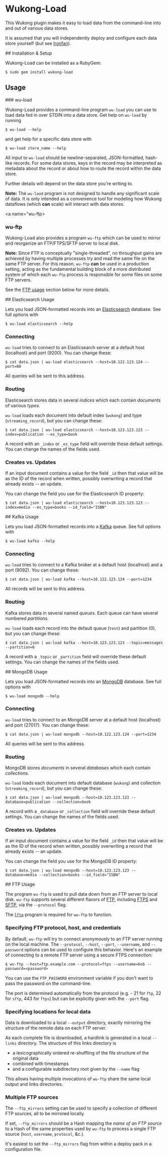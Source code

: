 # Wukong-Load

This Wukong plugin makes it easy to load data from the command-line
into and out of various data stores.

It is assumed that you will independently deploy and configure each
data store yourself (but see
[Ironfan](http://github.com/infochimps-labs/ironfan)).

<a name="installation">
## Installation & Setup

Wukong-Load can be installed as a RubyGem:

```
$ sudo gem install wukong-load
```

## Usage

<a name="wu-load">
### wu-load

Wukong-Load provides a command-line program `wu-load` you can use to
load data fed in over STDIN into a data store.  Get help on `wu-load`
by running

```
$ wu-load --help
```

and get help for a specific data store with

```
$ wu-load store_name --help
```

All input to `wu-load` should be newline-separated, JSON-formatted,
hash-like records.  For some data stores, keys in the record may be
interpreted as metadata about the record or about how to route the
record within the data store.

Further details will depend on the data store you're writing to.

**Note:** The `wu-laod` program is not designed to handle any
  significant scale of data.  It is only intended as a convenience
  tool for modeling how Wukong dataflows (which **can** scale) will
  interact with data stores.

<a name="wu-ftp>
### wu-ftp

Wukong-Load also provides a program `wu-ftp` which can be used to
mirror and reorganize an FTP/FTPS/SFTP server to local disk.

**Note:** Since FTP is conceptually "single-threaded", no throughput
gains are achieved by having multiple processes try and read the same
file on the same FTP server.  For this reason, `wu-ftp` **can** be
used in a production setting, acting as the fundamental building block
of a more distributed system of which each `wu-ftp` process is
responsible for some files on some FTP servers.

See the <a href="#ftp-usage">FTP usage</a> section below for more
details.

<a name="elasticsearch-usage">
## Elasticsearch Usage

Lets you load JSON-formatted records into an
[Elasticsearch](http://www.elasticsearch.org) database.  See full
options with

```
$ wu-load elasticsearch --help
```

### Connecting

`wu-load` tries to connect to an Elasticsearch server at a default
host (localhost) and port (9200).  You can change these:

```
$ cat data.json | wu-load elasticsearch --host=10.122.123.124 --port=80
```

All queries will be sent to this address.

### Routing

Elasticsearch stores data in several *indices* which each contain
*documents* of various *types*.

`wu-load` loads each document into default index (`wukong`) and type
(`streaming_record`), but you can change these:

```
$ cat data.json | wu-load elasticsearch --host=10.123.123.123 --index=publication --es_type=book
```

A record with an `_index` or `_es_type` field will override these
default settings.  You can change the names of the fields used.

### Creates vs. Updates

If an input document contains a value for the field `_id` then that
value will be as the ID of the record when written, possibly
overwriting a record that already exists -- an update.

You can change the field you use for the Elasticsearch ID property:

```
$ cat data.json | wu-load elasticsearch --host=10.123.123.123 --index=media --es_type=books --id_field="ISBN"
```

<a name="kafka-usage">
## Kafka Usage

Lets you load JSON-formatted records into a
[Kafka](http://kafka.apache.org/) queue.  See full options with

```
$ wu-load kafka --help
```

### Connecting

`wu-load` tries to connect to a Kafka broker at a default host
(localhost) and a port (9092).  You can change these:

```
$ cat data.json | wu-load kafka --host=10.122.123.124 --port=1234
```

All records will be sent to this address.

### Routing

Kafka stores data in several named *queues*.  Each queue can have
several numbered *partitions*.

`wu-load` loads each record into the default queue (`test`) and
partition (0), but you can change these:

```
$ cat data.json | wu-load kafka --host=10.123.123.123 --topic=messages --partition=6
```

A record with a `_topic` or `_partition` field will override these
default settings.  You can change the names of the fields used.

<a name="mongodb-usage">
## MongoDB Usage

Lets you load JSON-formatted records into an
[MongoDB](http://www.mongodb.org) database.  See full options with

```
$ wu-load mongodb --help
```

### Connecting

`wu-load` tries to connect to an MongoDB server at a default host
(localhost) and port (27017).  You can change these:

```
$ cat data.json | wu-load mongodb --host=10.122.123.124 --port=1234
```

All queries will be sent to this address.

### Routing

MongoDB stores *documents* in several *databases* which each contain
*collections*.

`wu-load` loads each document into default database (`wukong`) and
collection (`streaming_record`), but you can change these:

```
$ cat data.json | wu-load mongodb --host=10.123.123.123 --database=publication --collection=book
```

A record with a `_database` or `_collection` field will override these
default settings.  You can change the names of the fields used.

### Creates vs. Updates

If an input document contains a value for the field `_id` then that
value will be as the ID of the record when written, possibly
overwriting a record that already exists -- an update.

You can change the field you use for the MongoDB ID property:

```
$ cat data.json | wu-load mongodb --host=10.123.123.123 --database=media --collection=books --id_field="ISBN"
```

<a name="ftp-usage">
## FTP Usage

The program `wu-ftp` is used to pull data down from an FTP server to
local disk.  `wu-ftp` supports several different flavors of
[FTP](http://en.wikipedia.org/wiki/File_Transfer_Protocol), including
[FTPS](http://en.wikipedia.org/wiki/FTPS) and
[SFTP](http://en.wikipedia.org/wiki/SSH_File_Transfer_Protocol), via
the `--protocol` flag.


The [`lftp`](http://lftp.yar.ru/) program is required for `wu-ftp` to
function.

### Specifying FTP protocol, host, and credentials

By default, `wu-ftp` will try to connect anonymously to an FTP server
running on the local machine.  The `--protocol`, `--host`, `--port`,
`--username`, and `--password` options can be used to configure this
behavior.  Here's an example of connecting to a remote FTP server
using a secure FTPS connection:

```
$ wu-ftp --host=ftp.example.com --protocol=ftps --username=bob --password=<password>
```

You can use the `FTP_PASSWORD` environment variable if you don't want
to pass the password on the command-line.

The port is determined automatically from the protocol (e.g. - 21 for
`ftp`, 22 for `sftp`, 443 for `ftps`) but can be explicitly given with
the `--port` flag.

### Specifying locations for local data

Data is downloaded to a local `--output` directory, exactly mirroring
the structure of the remote data on each FTP server.

As each complete file is downloaded, a hardlink is generated in a
local `--links` directory.  The structure of this links directory is

* a lexicographically ordered re-shuffling of the file structure of
the original data
* combined with timestamps
* and a configurable subdirectory root given by the `--name` flag

This allows having multiple invocations of `wu-ftp` share the same
local output and links directories.

### Multiple FTP sources

The `--ftp_mirrors` setting can be used to specify a collection of
different FTP sources, all to be mirrored locally.

If set, `--ftp_mirrors` should be a Hash mapping the *name of an FTP
source* to a Hash of the same properties used by `wu-ftp` to process a
single FTP source (`host`, `username`, `protocol`, &c.).

It's easiest to set the `--ftp_mirrors` flag from within a deploy pack
in a configuration file.
